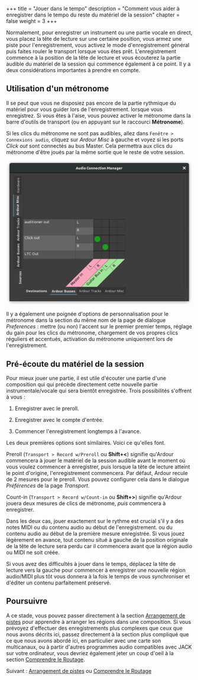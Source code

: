 +++
title = "Jouer dans le tempo"
description = "Comment vous aider à enregistrer dans le tempo du reste du matériel de la session"
chapter = false
weight = 3
+++

Normalement, pour enregistrer un instrument ou une partie vocale en direct, vous placez la tête de lecture sur une certaine position, vous armez une piste pour l'enregistrement, vous activez le mode d'enregistrement général puis faites rouler le transport lorsque vous êtes prêt. L'enregistrement commence à la position de la tête de lecture et vous écouterez la partie audible du matériel de la session qui commence également à ce point.
Il y a deux considérations importantes à prendre en compte.

## Utilisation d'un métronome

Il se peut que vous ne disposiez pas encore de la partie rythmique du matériel pour vous guider lors de l'enregistrement.
lorsque vous enregistrez. Si vous êtes à l'aise, vous pouvez activer le métronome dans la barre d'outils de transport (ou en appuyant sur le raccourci **Métronome**).

Si les clics du métronome ne sont pas audibles, allez dans `Fenêtre > Connexions audio`, cliquez sur _Ardour Misc_ à gauche et voyez si les ports _Click out_ sont connectés au bus Master. Cela permettra aux clics du métronome d'être joués par la même sortie que le reste de votre session.

![Ports de sortie de clics connectés au bus maître](en/click-out-ports.png?width=40vw)

Il y a également une poignée d'options de personnalisation pour le métronome dans la section du même nom de la page de dialogue _Preferences_ : mettre (ou non) l'accent sur le premier premier temps, réglage du gain pour les clics du métronome, chargement de vos propres clics réguliers et accentués, activation du métronome uniquement lors de l'enregistrement.

## Pré-écoute du matériel de la session

Pour mieux jouer une partie, il est utile d'écouter une partie d'une composition qui qui précède directement cette nouvelle partie instrumentale/vocale qui sera bientôt enregistrée.
Trois possibilités s'offrent à vous :

1. Enregistrer avec le preroll.

2. Enregistrer avec le compte d'entrée.

3. Commencer l'enregistrement longtemps à l'avance.

Les deux premières options sont similaires. Voici ce qu'elles font.

Preroll (`Transport > Record w/Preroll` ou **Shift+<**) signifie qu'Ardour commencera à jouer le matériel de la session audible avant le moment où vous voulez commencer à enregistrer, puis lorsque la tête de lecture atteint le point d'origine, l'enregistrement commencera. Par défaut, Ardour recule de 2 mesures pour le preroll. Vous pouvez configurer cela dans le dialogue _Préférences_ de la page _Transport_.

Count-in (`Transport > Record w/Count-in` ou **Shift+>**) signifie qu'Ardour jouera deux mesures de clics de métronome, _puis_ commencera à enregistrer.

Dans les deux cas, jouer exactement sur le rythme est crucial s'il y a des notes MIDI ou du contenu audio au début de l'enregistrement.
ou du contenu audio au début de la première mesure enregistrée. Si vous jouez légèrement en avance, tout contenu situé à gauche de la position originale de la tête de lecture sera perdu car il commencera avant que la région audio ou MIDI ne soit créée.

Si vous avez des difficultés à jouer dans le temps, déplacez la tête de lecture vers la gauche pour commencer à enregistrer une nouvelle région audio/MIDI plus tôt vous donnera à la fois le temps de vous synchroniser et d'éditer un contenu parfaitement préservé.

<!-- ## TODO : correction de la latence ??? -->

## Poursuivre

A ce stade, vous pouvez passer directement à la section [Arrangement de pistes](../../editing-sessions/arranging-tracks/) pour apprendre à arranger les régions dans une composition. Si vous prévoyez d'effectuer des enregistrements plus complexes que ceux que nous avons décrits ici, passez directement à la section plus compliqué que ce que nous avons abordé ici, en particulier avec une carte son multicanaux, ou à partir d'autres programmes audio compatibles avec JACK sur votre ordinateur, vous devriez également jeter un coup d'oeil à la section [Comprendre le Routage](../understanding-routing).

Suivant : [Arrangement de pistes](../../editing-sessions/arranging-tracks/) ou [Comprendre le Routage](../understanding-routing)